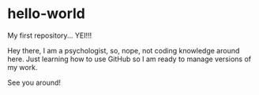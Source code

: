 # hello-world
My first repository... YEI!!!

Hey there, I am a psychologist, so, nope, not coding knowledge around here. 
Just learning how to use GitHub so I am ready to manage versions of my work.

See you around!
